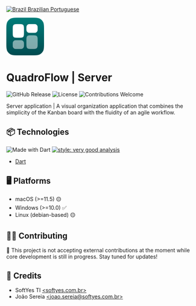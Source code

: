 [![Brazil](https://raw.githubusercontent.com/stevenrskelton/flag-icon/master/png/16/country-4x3/br.png "Brazil") Brazilian Portuguese](README.md)

<img width="100" height="100" src="readme/logo.png" alt="project logo">

# QuadroFlow | Server

![GitHub Release](https://img.shields.io/github/v/release/QuadroFlow/quadroflow_server?include_prereleases&color=007E7A)
![License](https://img.shields.io/github/license/QuadroFlow/quadroflow_server?color=007E7A)
![Contributions Welcome](https://img.shields.io/badge/contributions-Closed-007E7A)

Server application | A visual organization application that combines the
simplicity of the Kanban board with the fluidity of an agile workflow.

## 📦 Technologies

![Made with Dart](https://img.shields.io/badge/backend-Dart-007E7A)
[![style: very good analysis](https://img.shields.io/badge/style-very_good_analysis-B22C89.svg)](https://pub.dev/packages/very_good_analysis)

* [Dart](https://dart.dev/)

## 🖥️ Platforms

* macOS (>=11.5) 🟡
* Windows (>=10.0) ✅
* Linux (debian-based) 🟡

## 🧑‍💻 Contributing

🚫 This project is not accepting external contributions at the moment while
core development is still in progress. Stay tuned for updates!

## 📜 Credits

* SoftYes TI [\<softyes.com.br\>](https://softyes.com.br)
* João Sereia [\<joao.sereia@softyes.com.br\>](mailto:joao.sereia@softyes.com.br)
